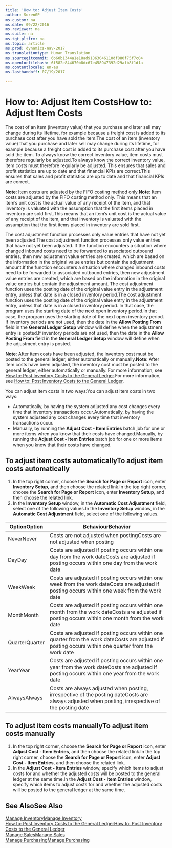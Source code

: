 ```yaml
---
title: 'How to: Adjust Item Costs'
author: SorenGP
ms.custom: na
ms.date: 09/22/2016
ms.reviewer: na
ms.suite: na
ms.tgt_pltfrm: na
ms.topic: article
ms.prod: dynamics-nav-2017
ms.translationtype: Human Translation
ms.sourcegitcommit: 6b60b1344a1e18ad91863046110df880f75f7c04
ms.openlocfilehash: 6f582e844670b8dc67e458947392d29afb8f1d1a
ms.contentlocale: en-au
ms.lasthandoff: 07/19/2017

---
```


# <a name="how-to-adjust-item-costs"></a><span data-ttu-id="59d78-102">How to: Adjust Item Costs</span><span class="sxs-lookup"><span data-stu-id="59d78-102">How to: Adjust Item Costs</span></span>   
<span data-ttu-id="59d78-103">The cost of an item (inventory value) that you purchase and later sell may change during its lifetime, for example because a freight cost is added to its purchase cost after you have sold the item.</span><span class="sxs-lookup"><span data-stu-id="59d78-103">The cost of an item (inventory value) that you purchase and later sell may change during its lifetime, for example because a freight cost is added to its purchase cost after you have sold the item.</span></span> <span data-ttu-id="59d78-104">To always know the correct inventory value, item costs must therefore regularly be adjusted.</span><span class="sxs-lookup"><span data-stu-id="59d78-104">To always know the correct inventory value, item costs must therefore regularly be adjusted.</span></span>
<span data-ttu-id="59d78-105">This ensures that sales and profit statistics are up to date and that financial KPIs are correct.</span><span class="sxs-lookup"><span data-stu-id="59d78-105">This ensures that sales and profit statistics are up to date and that financial KPIs are correct.</span></span>

<span data-ttu-id="59d78-106">**Note**: Item costs are adjusted by the FIFO costing method only.</span><span class="sxs-lookup"><span data-stu-id="59d78-106">**Note**: Item costs are adjusted by the FIFO costing method only.</span></span> <span data-ttu-id="59d78-107">This means that an item’s unit cost is the actual value of any receipt of the item, and that inventory is valuated with the assumption that the first items placed in inventory are sold first.</span><span class="sxs-lookup"><span data-stu-id="59d78-107">This means that an item’s unit cost is the actual value of any receipt of the item, and that inventory is valuated with the assumption that the first items placed in inventory are sold first.</span></span>

<span data-ttu-id="59d78-108">The cost adjustment function processes only value entries that have not yet been adjusted.</span><span class="sxs-lookup"><span data-stu-id="59d78-108">The cost adjustment function processes only value entries that have not yet been adjusted.</span></span> <span data-ttu-id="59d78-109">If the function encounters a situation where changed inbound costs need to be forwarded to associated outbound entries, then new adjustment value entries are created, which are based on the information in the original value entries but contain the adjustment amount.</span><span class="sxs-lookup"><span data-stu-id="59d78-109">If the function encounters a situation where changed inbound costs need to be forwarded to associated outbound entries, then new adjustment value entries are created, which are based on the information in the original value entries but contain the adjustment amount.</span></span> <span data-ttu-id="59d78-110">The cost adjustment function uses the posting date of the original value entry in the adjustment entry, unless that date is in a closed inventory period.</span><span class="sxs-lookup"><span data-stu-id="59d78-110">The cost adjustment function uses the posting date of the original value entry in the adjustment entry, unless that date is in a closed inventory period.</span></span> <span data-ttu-id="59d78-111">In that case, the program uses the starting date of the next open inventory period.</span><span class="sxs-lookup"><span data-stu-id="59d78-111">In that case, the program uses the starting date of the next open inventory period.</span></span> <span data-ttu-id="59d78-112">If inventory periods are not used, then the date in the **Allow Posting From** field in the **General Ledger Setup** window will define when the adjustment entry is posted.</span><span class="sxs-lookup"><span data-stu-id="59d78-112">If inventory periods are not used, then the date in the **Allow Posting From** field in the **General Ledger Setup** window will define when the adjustment entry is posted.</span></span>

<span data-ttu-id="59d78-113">**Note**: After item costs have been adjusted, the inventory cost must be posted to the general ledger, either automatically or manually.</span><span class="sxs-lookup"><span data-stu-id="59d78-113">**Note**: After item costs have been adjusted, the inventory cost must be posted to the general ledger, either automatically or manually.</span></span> <span data-ttu-id="59d78-114">For more information, see [How to: Post Inventory Costs to the General Ledger](inventory-how-post-inventory-cost-gl.md).</span><span class="sxs-lookup"><span data-stu-id="59d78-114">For more information, see [How to: Post Inventory Costs to the General Ledger](inventory-how-post-inventory-cost-gl.md).</span></span>

<span data-ttu-id="59d78-115">You can adjust item costs in two ways:</span><span class="sxs-lookup"><span data-stu-id="59d78-115">You can adjust item costs in two ways:</span></span>
 - <span data-ttu-id="59d78-116">Automatically, by having the system adjusted any cost changes every time that inventory transactions occur.</span><span class="sxs-lookup"><span data-stu-id="59d78-116">Automatically, by having the system adjusted any cost changes every time that inventory transactions occur.</span></span>
 - <span data-ttu-id="59d78-117">Manually, by running the **Adjust Cost - Item Entries** batch job for one or more items when you know that their costs have changed.</span><span class="sxs-lookup"><span data-stu-id="59d78-117">Manually, by running the **Adjust Cost - Item Entries** batch job for one or more items when you know that their costs have changed.</span></span>  

## <a name="to-adjust-item-costs-automatically"></a><span data-ttu-id="59d78-118">To adjust item costs automatically</span><span class="sxs-lookup"><span data-stu-id="59d78-118">To adjust item costs automatically</span></span>
1. <span data-ttu-id="59d78-119">In the top right corner, choose the **Search for Page or Report** icon, enter **Inventory Setup**, and then  choose the related link.</span><span class="sxs-lookup"><span data-stu-id="59d78-119">In the top right corner, choose the **Search for Page or Report** icon, enter **Inventory Setup**, and then  choose the related link.</span></span>
2. <span data-ttu-id="59d78-120">In the **Inventory Setup** window, in the **Automatic Cost Adjustment** field, select one of the following values.</span><span class="sxs-lookup"><span data-stu-id="59d78-120">In the **Inventory Setup** window, in the **Automatic Cost Adjustment** field, select one of the following values.</span></span>

|<span data-ttu-id="59d78-121">Option</span><span class="sxs-lookup"><span data-stu-id="59d78-121">Option</span></span> |<span data-ttu-id="59d78-122">Behaviour</span><span class="sxs-lookup"><span data-stu-id="59d78-122">Behavior</span></span> |
|-------|---------|
|<span data-ttu-id="59d78-123">Never</span><span class="sxs-lookup"><span data-stu-id="59d78-123">Never</span></span>|<span data-ttu-id="59d78-124">Costs are not adjusted when posting</span><span class="sxs-lookup"><span data-stu-id="59d78-124">Costs are not adjusted when posting</span></span>|
|<span data-ttu-id="59d78-125">Day</span><span class="sxs-lookup"><span data-stu-id="59d78-125">Day</span></span>|<span data-ttu-id="59d78-126">Costs are adjusted if posting occurs within one day from the work date</span><span class="sxs-lookup"><span data-stu-id="59d78-126">Costs are adjusted if posting occurs within one day from the work date</span></span>|
|<span data-ttu-id="59d78-127">Week</span><span class="sxs-lookup"><span data-stu-id="59d78-127">Week</span></span>|<span data-ttu-id="59d78-128">Costs are adjusted if posting occurs within one week from the work date</span><span class="sxs-lookup"><span data-stu-id="59d78-128">Costs are adjusted if posting occurs within one week from the work date</span></span>|
|<span data-ttu-id="59d78-129">Month</span><span class="sxs-lookup"><span data-stu-id="59d78-129">Month</span></span>|<span data-ttu-id="59d78-130">Costs are adjusted if posting occurs within one month from the work date</span><span class="sxs-lookup"><span data-stu-id="59d78-130">Costs are adjusted if posting occurs within one month from the work date</span></span>|
|<span data-ttu-id="59d78-131">Quarter</span><span class="sxs-lookup"><span data-stu-id="59d78-131">Quarter</span></span>|<span data-ttu-id="59d78-132">Costs are adjusted if posting occurs within one quarter from the work date</span><span class="sxs-lookup"><span data-stu-id="59d78-132">Costs are adjusted if posting occurs within one quarter from the work date</span></span>|
|<span data-ttu-id="59d78-133">Year</span><span class="sxs-lookup"><span data-stu-id="59d78-133">Year</span></span>|<span data-ttu-id="59d78-134">Costs are adjusted if posting occurs within one year from the work date</span><span class="sxs-lookup"><span data-stu-id="59d78-134">Costs are adjusted if posting occurs within one year from the work date</span></span>|
|<span data-ttu-id="59d78-135">Always</span><span class="sxs-lookup"><span data-stu-id="59d78-135">Always</span></span>|<span data-ttu-id="59d78-136">Costs are always adjusted when posting, irrespective of the posting date</span><span class="sxs-lookup"><span data-stu-id="59d78-136">Costs are always adjusted when posting, irrespective of the posting date</span></span>|

## <a name="to-adjust-item-costs-manually"></a><span data-ttu-id="59d78-137">To adjust item costs manually</span><span class="sxs-lookup"><span data-stu-id="59d78-137">To adjust item costs manually</span></span>
1. <span data-ttu-id="59d78-138">In the top right corner, choose the **Search for Page or Report** icon, enter **Adjust Cost - Item Entries**, and then choose the related link.</span><span class="sxs-lookup"><span data-stu-id="59d78-138">In the top right corner, choose the **Search for Page or Report** icon, enter **Adjust Cost - Item Entries**, and then choose the related link.</span></span>
2. <span data-ttu-id="59d78-139">In the **Adjust Cost - Item Entries** window, specify which items to adjust costs for and whether the adjusted costs will be posted to the general ledger at the same time.</span><span class="sxs-lookup"><span data-stu-id="59d78-139">In the **Adjust Cost - Item Entries** window, specify which items to adjust costs for and whether the adjusted costs will be posted to the general ledger at the same time.</span></span>

## <a name="see-also"></a><span data-ttu-id="59d78-140">See Also</span><span class="sxs-lookup"><span data-stu-id="59d78-140">See Also</span></span>
[<span data-ttu-id="59d78-141">Manage Inventory</span><span class="sxs-lookup"><span data-stu-id="59d78-141">Manage Inventory</span></span>](inventory-manage-inventory.md)  
[<span data-ttu-id="59d78-142">How to: Post Inventory Costs to the General Ledger</span><span class="sxs-lookup"><span data-stu-id="59d78-142">How to: Post Inventory Costs to the General Ledger</span></span>](inventory-how-post-inventory-cost-gl.md)  
[<span data-ttu-id="59d78-143">Manage Sales</span><span class="sxs-lookup"><span data-stu-id="59d78-143">Manage Sales</span></span>](sales-manage-sales.md)  
[<span data-ttu-id="59d78-144">Manage Purchasing</span><span class="sxs-lookup"><span data-stu-id="59d78-144">Manage Purchasing</span></span>](purchasing-manage-purchasing.md)

